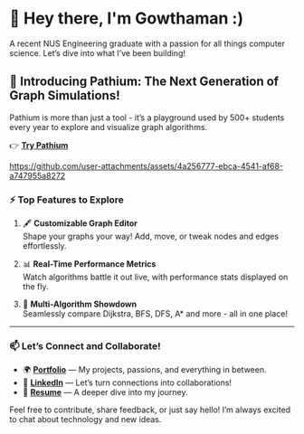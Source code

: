 # 👋 Hey there, I'm **Gowthaman** :)
A recent NUS Engineering graduate with a passion for all things computer science. Let’s dive into what I’ve been building!  

## 🚀 Introducing **Pathium**: The Next Generation of Graph Simulations!
Pathium is more than just a tool - it’s a playground used by 500+ students every year to explore and visualize graph algorithms.  

👉 [**Try Pathium**](https://pathium.gowthaman.app/)

https://github.com/user-attachments/assets/4a256777-ebca-4541-af68-a747955a8272

### ⚡ **Top Features to Explore**
1. 🖋 **Customizable Graph Editor**  
   Shape your graphs your way! Add, move, or tweak nodes and edges effortlessly.  

2. 📊 **Real-Time Performance Metrics**  
   Watch algorithms battle it out live, with performance stats displayed on the fly.  

3. 🔄 **Multi-Algorithm Showdown**  
   Seamlessly compare Dijkstra, BFS, DFS, A\* and more - all in one place!
   
---

### 📫 **Let’s Connect and Collaborate!**
- 🌍 [**Portfolio**](https://gowthaman.app) — My projects, passions, and everything in between.  
- 💼 [**LinkedIn**](https://linkedin.com/in/gowthaman-aravindan) — Let’s turn connections into collaborations!  
- 📄 [**Resume**](https://gowthaman.app/Gowthaman-Aravindan-Resume.pdf) — A deeper dive into my journey.  

Feel free to contribute, share feedback, or just say hello! I’m always excited to chat about technology and new ideas. 
